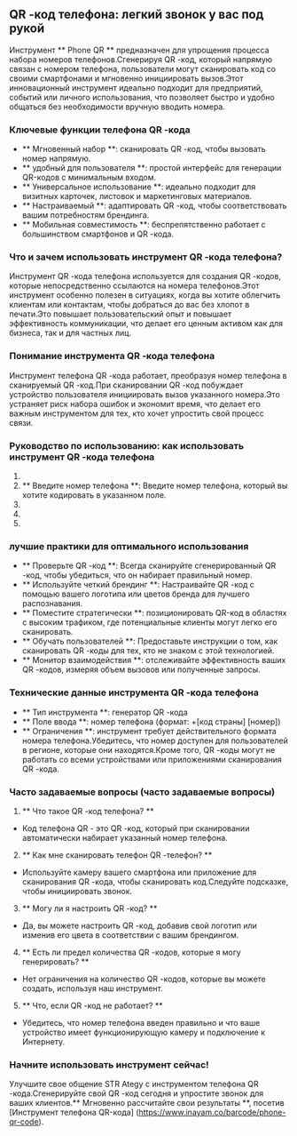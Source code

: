 ## QR -код телефона: легкий звонок у вас под рукой

Инструмент ** Phone QR ** предназначен для упрощения процесса набора номеров телефонов.Сгенерируя QR -код, который напрямую связан с номером телефона, пользователи могут сканировать код со своими смартфонами и мгновенно инициировать вызов.Этот инновационный инструмент идеально подходит для предприятий, событий или личного использования, что позволяет быстро и удобно общаться без необходимости вручную вводить номера.

### Ключевые функции телефона QR -кода
- ** Мгновенный набор **: сканировать QR -код, чтобы вызовать номер напрямую.
- ** удобный для пользователя **: простой интерфейс для генерации QR-кодов с минимальным входом.
- ** Универсальное использование **: идеально подходит для визитных карточек, листовок и маркетинговых материалов.
- ** Настраиваемый **: адаптировать QR -код, чтобы соответствовать вашим потребностям брендинга.
- ** Мобильная совместимость **: беспрепятственно работает с большинством смартфонов и QR -кода.

### Что и зачем использовать инструмент QR -кода телефона?
Инструмент QR -кода телефона используется для создания QR -кодов, которые непосредственно ссылаются на номера телефонов.Этот инструмент особенно полезен в ситуациях, когда вы хотите облегчить клиентам или контактам, чтобы добраться до вас без хлопот в печати.Это повышает пользовательский опыт и повышает эффективность коммуникации, что делает его ценным активом как для бизнеса, так и для частных лиц.

### Понимание инструмента QR -кода телефона
Инструмент телефона QR -кода работает, преобразуя номер телефона в сканируемый QR -код.При сканировании QR -код побуждает устройство пользователя инициировать вызов указанного номера.Это устраняет риск набора ошибок и экономит время, что делает его важным инструментом для тех, кто хочет упростить свой процесс связи.

### Руководство по использованию: как использовать инструмент QR -кода телефона
1.
2. ** Введите номер телефона **: Введите номер телефона, который вы хотите кодировать в указанном поле.
3.
4.
5.

### лучшие практики для оптимального использования
- ** Проверьте QR -код **: Всегда сканируйте сгенерированный QR -код, чтобы убедиться, что он набирает правильный номер.
- ** Используйте четкий брендинг **: Настраивайте QR -код с помощью вашего логотипа или цветов бренда для лучшего распознавания.
- ** Поместите стратегически **: позиционировать QR-код в областях с высоким трафиком, где потенциальные клиенты могут легко его сканировать.
- ** Обучать пользователей **: Предоставьте инструкции о том, как сканировать QR -коды для тех, кто не знаком с этой технологией.
- ** Монитор взаимодействия **: отслеживайте эффективность ваших QR -кодов, измеряя объем вызовов или полученные запросы.

### Технические данные инструмента QR -кода телефона
- ** Тип инструмента **: генератор QR -кода
- ** Поле ввода **: номер телефона (формат: +[код страны] [номер])
- ** Ограничения **: инструмент требует действительного формата номера телефона.Убедитесь, что номер доступен для пользователей в регионе, которые они находятся.Кроме того, QR -коды могут не работать со всеми устройствами или приложениями сканирования QR -кода.

### Часто задаваемые вопросы (часто задаваемые вопросы)

1. ** Что такое QR -код телефона? **
- Код телефона QR - это QR -код, который при сканировании автоматически набирает указанный номер телефона.

2. ** Как мне сканировать телефон QR -телефон? **
- Используйте камеру вашего смартфона или приложение для сканирования QR -кода, чтобы сканировать код.Следуйте подсказке, чтобы инициировать звонок.

3. ** Могу ли я настроить QR -код? **
- Да, вы можете настроить QR -код, добавив свой логотип или изменив его цвета в соответствии с вашим брендингом.

4. ** Есть ли предел количества QR -кодов, которые я могу генерировать? **
- Нет ограничения на количество QR -кодов, которые вы можете создать, используя наш инструмент.

5. ** Что, если QR -код не работает? **
- Убедитесь, что номер телефона введен правильно и что ваше устройство имеет функционирующую камеру и подключение к Интернету.

### Начните использовать инструмент сейчас!
Улучшите свое общение STR Ategy с инструментом телефона QR -кода.Сгенерируйте свой QR -код сегодня и упростите звонок для ваших клиентов.** Мгновенно рассчитайте свои результаты **, посетив [Инструмент телефона QR-кода] (https://www.inayam.co/barcode/phone-qr-code).